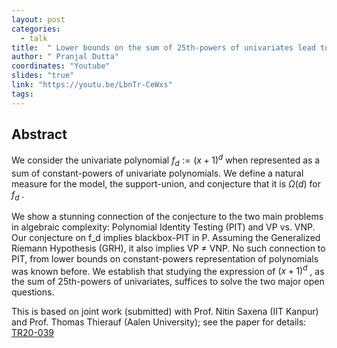 ```yaml
---
layout: post
categories:
  - talk
title:  " Lower bounds on the sum of 25th-powers of univariates lead to complete derandomization of PIT "
author: " Pranjal Dutta"
coordinates: "Youtube"
slides: "true"
link: "https://youtu.be/LbnTr-CeWxs"
tags: 
---
```

## Abstract

We consider the univariate polynomial $f_d := (x + 1)^d$ when represented as a sum of constant-powers of univariate polynomials. We define a natural measure for the model, the support-union, and conjecture that it is $\Omega(d)$ for $f_d$ . 

We show a stunning connection of the conjecture to the two main problems in algebraic complexity: Polynomial Identity Testing (PIT) and VP vs. VNP. Our conjecture on f_d implies blackbox-PIT in P. Assuming the Generalized Riemann Hypothesis (GRH), it also implies VP $\neq$ VNP. No such connection to PIT, from lower bounds on constant-powers representation of polynomials was known before. We establish that studying the expression of $(x + 1)^d$ , as the sum of 25th-powers of univariates, suffices to solve the two major open questions. 

This is based on joint work (submitted) with Prof.  Nitin Saxena (IIT Kanpur) and Prof. Thomas Thierauf (Aalen University); see the paper for details: [TR20-039](https://eccc.weizmann.ac.il/report/2020/039/)